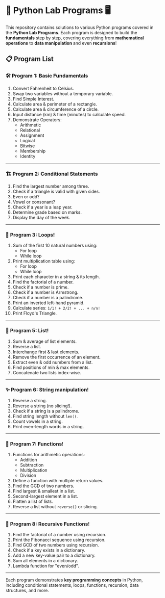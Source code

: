 # 🐍 Python Lab Programs 🖥️

This repository contains solutions to various Python programs covered in the **Python Lab Programs**. Each program is designed to build the **fundamentals** step by step, covering everything from **mathematical operations** to **data manipulation** and even **recursions**!

## 📋 **Program List**

### 🛠️ **Program 1: Basic Fundamentals**

1. Convert Fahrenheit to Celsius.
2. Swap two variables without a temporary variable.
3. Find Simple Interest.
4. Calculate area & perimeter of a rectangle.
5. Calculate area & circumference of a circle.
6. Input distance (km) & time (minutes) to calculate speed.
7. Demonstrate Operators:
   - Arithmetic
   - Relational
   - Assignment
   - Logical
   - Bitwise
   - Membership
   - Identity

---

### 🏗️ **Program 2: Conditional Statements**

1. Find the largest number among three.
2. Check if a triangle is valid with given sides.
3. Even or odd?
4. Vowel or consonant?
5. Check if a year is a leap year.
6. Determine grade based on marks.
7. Display the day of the week.

---

### 🔁 **Program 3: Loops!**

1. Sum of the first 10 natural numbers using:
   - For loop
   - While loop
2. Print multiplication table using:
   - For loop
   - While loop
3. Print each character in a string & its length.
4. Find the factorial of a number.
5. Check if a number is prime.
6. Check if a number is Armstrong.
7. Check if a number is a palindrome.
8. Print an inverted left-hand pyramid.
9. Calculate series: `1/1! + 2/2! + ... + n/n!`
10. Print Floyd's Triangle.

---

### 📜 **Program 5: List!**

1. Sum & average of list elements.
2. Reverse a list.
3. Interchange first & last elements.
4. Remove the first occurrence of an element.
5. Extract even & odd numbers from a list.
6. Find positions of min & max elements.
7. Concatenate two lists index-wise.

---

### ✨ **Program 6: String manipulation!**

1. Reverse a string.
2. Reverse a string (no slicing!).
3. Check if a string is a palindrome.
4. Find string length without `len()`.
5. Count vowels in a string.
6. Print even-length words in a string.

---

### 🧩 **Program 7: Functions!**

1. Functions for arithmetic operations:
   - Addition
   - Subtraction
   - Multiplication
   - Division
2. Define a function with multiple return values.
3. Find the GCD of two numbers.
4. Find largest & smallest in a list.
5. Second-largest element in a list.
6. Flatten a list of lists.
7. Reverse a list without `reverse()` or slicing.

---

### 🌟 **Program 8: Recursive Functions!**

1. Find the factorial of a number using recursion.
2. Print the Fibonacci sequence using recursion.
3. Find GCD of two numbers using recursion.
4. Check if a key exists in a dictionary.
5. Add a new key-value pair to a dictionary.
6. Sum all elements in a dictionary.
7. Lambda function for "even/odd".

---

Each program demonstrates **key programming concepts** in Python, including conditional statements, loops, functions, recursion, data structures, and more.
